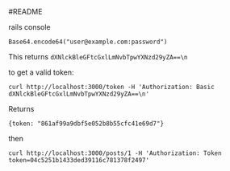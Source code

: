 #README

rails console

`Base64.encode64("user@example.com:password")`

This returns `dXNlckBleGFtcGxlLmNvbTpwYXNzd29yZA==\n`

to get a valid token:

`curl http://localhost:3000/token -H 'Authorization: Basic dXNlckBleGFtcGxlLmNvbTpwYXNzd29yZA==\n'`

Returns


`{token: "861af99a9dbf5e052b8b55cfc41e69d7"}`

then 

`curl http://localhost:3000/posts/1 -H 'Authorization: Token token=04c5251b1433ded39116c781378f2497'`
